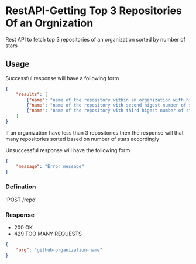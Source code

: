 # RestAPI-Getting Top 3 Repositories Of an Orgnization

Rest API to fetch top 3 repositories of an organization sorted by number of stars

## Usage

Successful response will have a following form
```json
{
	"results": [ 
		{"name": "name of the repository within an organization with higest stars", "stars": number of stars for that repository}
		{"name": "name of the repository with second higest number of stars", "stars": number of stars for that repository}
		{"name": "name of the repository with third higest number of stars", "stars": number of stars for that repository}
	]
}
```

If an organization have less than 3 repositories then the response will that many repositories sorted based on number of stars accordingly

Unsuccessful response will have the following form
```json
{
	"message": "Error message"
}
```


### Defination

'POST /repo'

### Response 
- 200 OK
- 429 TOO MANY REQUESTS

```json
{
	"org": "github-organization-name"
}
```
